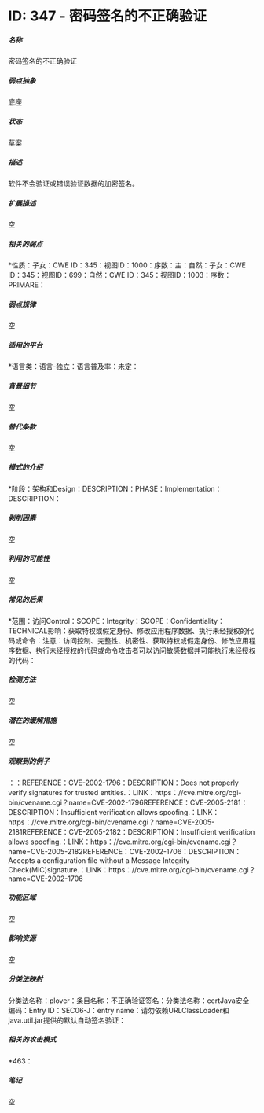 # ID: 347 - 密码签名的不正确验证
<h5>名称</h5>密码签名的不正确验证
<h5>弱点抽象</h5>底座
<h5>状态</h5>草案
<h5>描述</h5>软件不会验证或错误验证数据的加密签名。
<h5>扩展描述</h5>空
<h5>相关的弱点</h5>*性质：子女：CWE ID：345：视图ID：1000：序数：主：自然：子女：CWE ID：345：视图ID：699：自然：CWE ID：345：视图ID：1003：序数：PRIMARE：
<h5>弱点规律</h5>空
<h5>适用的平台</h5>*语言类：语言-独立：语言普及率：未定：
<h5>背景细节</h5>空
<h5>替代条款</h5>空
<h5>模式的介绍</h5>*阶段：架构和Design：DESCRIPTION：PHASE：Implementation：DESCRIPTION：
<h5>剥削因素</h5>空
<h5>利用的可能性</h5>空
<h5>常见的后果</h5>*范围：访问Control：SCOPE：Integrity：SCOPE：Confidentiality：TECHNICAL影响：获取特权或假定身份、修改应用程序数据、执行未经授权的代码或命令：注意：访问控制、完整性、机密性、获取特权或假定身份、修改应用程序数据、执行未经授权的代码或命令攻击者可以访问敏感数据并可能执行未经授权的代码：
<h5>检测方法</h5>空
<h5>潜在的缓解措施</h5>空
<h5>观察到的例子</h5>：：REFERENCE：CVE-2002-1796：DESCRIPTION：Does not properly verify signatures for trusted entities.：LINK：https：//cve.mitre.org/cgi-bin/cvename.cgi？name=CVE-2002-1796REFERENCE：CVE-2005-2181：DESCRIPTION：Insufficient verification allows spoofing.：LINK：https：//cve.mitre.org/cgi-bin/cvename.cgi？name=CVE-2005-2181REFERENCE：CVE-2005-2182：DESCRIPTION：Insufficient verification allows spoofing.：LINK：https：//cve.mitre.org/cgi-bin/cvename.cgi？name=CVE-2005-2182REFERENCE：CVE-2002-1706：DESCRIPTION：Accepts a configuration file without a Message Integrity Check(MIC)signature.：LINK：https：//cve.mitre.org/cgi-bin/cvename.cgi？name=CVE-2002-1706
<h5>功能区域</h5>空
<h5>影响资源</h5>空
<h5>分类法映射</h5>分类法名称：plover：条目名称：不正确验证签名：分类法名称：certJava安全编码：Entry ID：SEC06-J：entry name：请勿依赖URLClassLoader和java.util.jar提供的默认自动签名验证：
<h5>相关的攻击模式</h5>*463：
<h5>笔记</h5>空

